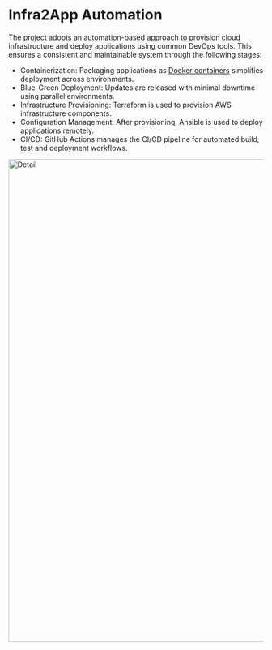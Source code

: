 # Infra2App Automation
 
The project adopts an automation-based approach to provision cloud infrastructure and deploy applications using common DevOps tools. This ensures a consistent and maintainable system through the following stages:
* Containerization: Packaging applications as [Docker containers](https://github.com/LamSut/ContainYourself) simplifies deployment across environments.
* Blue-Green Deployment: Updates are released with minimal downtime using parallel environments.
* Infrastructure Provisioning: Terraform is used to provision AWS infrastructure components.
* Configuration Management: After provisioning, Ansible is used to deploy applications remotely.
* CI/CD: GitHub Actions manages the CI/CD pipeline for automated build, test and deployment workflows.

<img width="953" height="953" alt="Detail" src="https://github.com/user-attachments/assets/415884b7-7157-4be6-9b6b-90f73f9968d3" />
